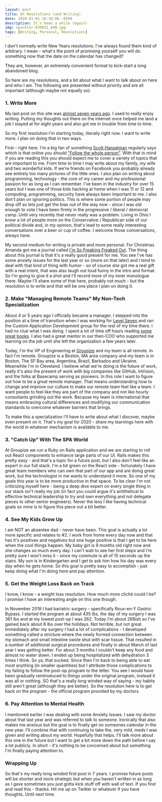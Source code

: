 ```yaml
---
layout: post
title: On Resolutions (and Writing)
date: 2020-01-01 16:30:00 -0500
description: It's been a while (again)
img: sparkler-839831_640.jpg
tags: [Writing, Personal, Resolutions]
---
```


I don't normally write New Years resolutions. I've always found them kind of arbitrary. I mean - what's the point of promising yourself you will do something now that the date on the calendar has changed? 

They are, however, an extremely convenient format to kick-start a long abandoned blog. 

So here are my resolutions, and a bit about what I want to talk about on here and who I am. The following are presented without priority and are all important (although maybe not equally so). 

### 1. Write More

My last post on this site was [almost seven years ago](http://archive.joshreedschramm.com/2013/08/every-so-often-folks-ask-me-what-they.html). I used to really enjoy writing. Putting my thoughts out there on the internet once helped me land a job I stayed at for eight years and also got me in trouble from time to time.

So my first resolution I'm starting today, literally right now. I want to write more. I plan on doing that in two ways. 

First - right here. I'm a big fan of something [Scott Hanselman](https://www.hanselman.com/) regularly says which is that online you should ["Follow the whole person"](https://twitter.com/shanselman/status/803668136759160832). With that in mind if you are reading this you should expect me to cover a variety of topics that are important to me. 
From time to time I may write about my family, my wife and two wonderful kids. If we're friends on Facebook you probably already see entirely too many pictures of the little ones. 
I also plan on writing about programming, technology - the core of my career and my professional passion for as long as I can remember. I've been in the industry for over 15 years but I was one of those kids hacking at home when I was 11 or 12 and computing, programming, security have always been important to me. 
I also don't plan on ignoring politics. This is where some portion of people may drop off so lets just get the bias out of the way now - since I was old enough to vote I have been firmly in the progressive / liberal / democrat camp. Until very recently that never really was a problem. Living in Ohio I know a lot of people more on the Conservative / Republican side of our political divide and, in my opinion, that's lead to some really interesting conversations over a beer or cup of coffee. I welcome those conversations, always have.

My second medium for writing is private and more personal. For Christmas Amanda got me a journal called [I'm So Freaking Freaked Out](https://www.amazon.com/Knock-Freaking-Freaked-Inner-Truth-Journal/dp/B00YB83X5Q). The thing about this journal is that it's a really good present for me. You see I've has some anxiety issues for the last year or so (more on that later) and I tend to deal with that kind of thing with humor - so of course she got me a real gift with a real intent, that was also laugh out loud funny in the intro and format. So I'm going to give it a shot and I'll record more of my inner monologue there. Maybe I'll share some of that here, probably not much - but the resolution is to write and that will be one place I plan on doing it. 

### 2. Make "Managing Remote Teams" My Non-Tech Specialization

About 4 or 5 years ago I officially became a manager. I stepped into the position at a time of transition when I was working for [Level Seven](https://www.lvlsvn.com) and ran the Custom Application Development group for the rest of my time there. I had no clue what I was doing. I spent a lot of time off hours reading [some](https://www.amazon.com/s?k=the+manager%27s+path&ref=nb_sb_noss) [great](https://www.amazon.com/Rework-Jason-Fried/dp/0307463745/ref=sxts_sxwds-bia?cv_ct_cx=rework&keywords=rework&pd_rd_i=0307463745&pd_rd_r=d8953c77-1811-4bd0-852e-000d7fd87efb&pd_rd_w=BSw0i&pd_rd_wg=4C3JH&pf_rd_p=1cb3f32a-ccfd-479b-8a13-b22f56c942c6&pf_rd_r=X4ST02SJMGT5W6K7Q64C&psc=1&qid=1577932099) [books](https://www.amazon.com/Remote-Office-Required-Jason-Fried/dp/0804137501/ref=sr_1_1?keywords=remote&qid=1577932137&s=books&sr=1-1). I also had a great mentor in our then-COO who supported me learning on the job until she left the organization a few years later.

Today, I'm the VP of Engineering at [Groupize](https://www.groupize.com/) and my team is all remote. In fact I'm remote. Groupize is a Boston, MA area company and my team is in Boston, The SF Bay area, Argentina, Brazil, Barbados and Ukraine. Meanwhile I'm in Cleveland. I believe what we're doing is the future of work, really it's also the present of work with big companies like GitHub, InVision, and the folks at Basecamp serving as pioneers. In this role I want to figure out how to be a great remote manager. That means understanding how to change and improve our culture to make our remote team feel like a team. I want people to feel like they are part of the company and not like hourly consultants grinding out the work. Because my team is international that means embracing cultural differences and modifying our communication standards to overcome whatever barriers that brings.

To make this a specialization I'll have to write about what I discover, maybe even present on it. That's my goal for 2020 - share my learnings here with the world in whatever mechanism is available to me. 

### 3. "Catch Up" With The SPA World

At Groupize we run a Ruby on Rails application and we are starting to roll out React components to enhance large parts of our UI. Rails makes this pretty easy - and that's a topic for a future post, but I also don't feel like an expert in our full stack. I'm a bit green on the React side - fortunately I have great team members who can own that part of our app and are doing great work, but the technologist in me wants to understand it more. So one of my goals this year is to be more productive in that space. To be clear I'm not criticizing myself here - being a deep dive expert on every single thing in our stack isn't really my job (in fact you could argue it's antithetical to effective technical leadership to try and own everything and not delegate pieces to other senior engineers). Never the less I like having technical goals so mine is to figure this piece out a bit better. 

### 4. See My Kids Grow Up

I am NOT an absentee dad - never have been. This goal is actually a lot more specific and relates to #2. I work from home every day now and that has it's positives and negatives but one huge positive is that I get to be here when the cool things happen. My baby girl is 9 months old right now and she changes so much every day. I can't wait to see her first steps and I'm pretty sure I won't miss it - since my commute is all of 15 seconds up the stairs. My son is in Kindergarten and I get to ask him how his day was every day when he gets home. So this goal is pretty easy to accomplish - just keep doing what I'm doing here and pay attention. 

### 5. Get the Weight Loss Back on Track

I know, I know - a weight loss resolution. How much more cliché could I be? I promise I have an interesting angle on this one though. 

In November 2018 I had bariatric surgery - specifically Roux-en-Y Gastric Bypass. I started the program at about 435 lbs, the day of my surgery I was 361 lbs and at my lowest post-op I was 262. Today I'm about 268ish so I've gained back about 6 lbs over the holidays. Not terrible, but not great. Immediately after my surgery I had a lot of complications - I developed something called a stricture where the newly formed connection between my stomach and small intestine swole shut with scar tissue. That resulted in a number of additional surgical procedures and finally in about March of last year I was getting better. For about 3 months I couldn't keep any food and almost no water down. I ended up being hospitalized with dehydration 3 times I think. So ya, that sucked. Since then I'm back to being able to eat most anything (in smaller quantities) but I attribute those complications to my failing to follow the post-op program to the letter. You see I would have been gradually reintroduced to things under the original program, instead it was all or nothing. SO that's a really long winded way of saying - my habits still aren't great (although they are better). So the resolution here is to get back on the program - the official program provided by my doctors. 

### 6. Pay Attention to Mental Health

I mentioned earlier I was dealing with some Anxiety issues. I saw my doctor about that last year and was referred to talk to someone. Ironically that also makes me anxious but the goal is to finally get on someones calendar in the new year. I'll combine that with continuing to take the, very mild, meds I was given and writing about my world. Hopefully that helps. I'll talk more about this one in the future but I want to get a bit more down the path before I say a lot publicly. In short - it's nothing to be concerned about but something I'm finally paying attention to.

### Wrapping Up

So that's my really long winded first post in 7 years. I promise future posts will be shorter and more strategic but when you haven't written in as long as I gave sometimes you just gotta kick stuff off with wall of text. If you find and read this - thanks. Hit me up on Twitter or whatever if you have thoughts. Until next time.

